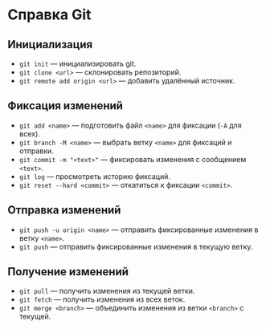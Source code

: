 # Справка Git

## Инициализация
 - `git init` — инициализировать git.
 - `git clone <url>` — склонировать репозиторий.
 - `git remote add origin <url>` — добавить удалённый источник.

## Фиксация изменений
 - `git add <name>` — подготовить файл `<name>` для фиксации (`-A` для всех).
 - `git branch -M <name>` — выбрать ветку `<name>` для фиксаций и отправки.
 - `git commit -m "<text>"` — фиксировать изменения с сообщением `<text>`.
 - `git log` — просмотреть историю фиксаций.
 - `git reset --hard <commit>` — откатиться к фиксации `<commit>`.

## Отправка изменений
 - `git push -u origin <name>` — отправить фиксированные изменения в ветку `<name>`.
 - `git push` — отправить фиксированные изменения в текущую ветку.

## Получение изменений
 - `git pull` — получить изменения из текущей ветки.
 - `git fetch` — получить изменения из всех веток.
 - `git merge <branch>` — объединить изменения из ветки `<branch>` с текущей.
